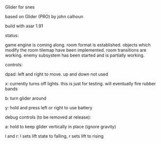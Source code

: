 Glider for snes

based on Glider (PRO) by john calhoun

build with asar 1.91


status:

game engine is coming along. 
room format is established. 
objects which modify the room tilemap have been implemented. 
room transitions are working. 
enemy subsystem has been started and is partially working.


controls:

dpad: left and right to move. up and down not used

x: currently turns off lights. this is just for testing. will eventually fire rubber bands

b: turn glider around

y: hold and press left or right to use battery

debug controls (to be removed at release):

a: hold to keep glider vertically in place (ignore gravity)

l and r: l sets lift state to falling, r sets lift to rising